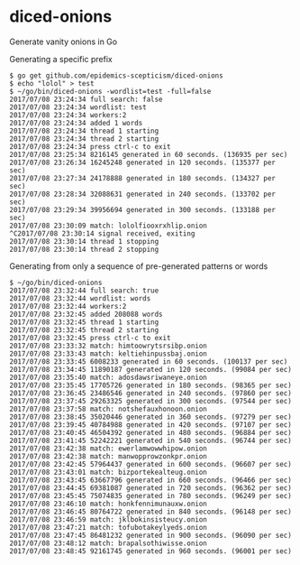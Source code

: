 # diced-onions
Generate vanity onions in Go

Generating a specific prefix

    $ go get github.com/epidemics-scepticism/diced-onions
    $ echo "lolol" > test
    $ ~/go/bin/diced-onions -wordlist=test -full=false
    2017/07/08 23:24:34 full search: false
    2017/07/08 23:24:34 wordlist: test
    2017/07/08 23:24:34 workers:2
    2017/07/08 23:24:34 added 1 words
    2017/07/08 23:24:34 thread 1 starting
    2017/07/08 23:24:34 thread 2 starting
    2017/07/08 23:24:34 press ctrl-c to exit
    2017/07/08 23:25:34 8216145 generated in 60 seconds. (136935 per sec)
    2017/07/08 23:26:34 16245248 generated in 120 seconds. (135377 per sec)
    2017/07/08 23:27:34 24178888 generated in 180 seconds. (134327 per sec)
    2017/07/08 23:28:34 32088631 generated in 240 seconds. (133702 per sec)
    2017/07/08 23:29:34 39956694 generated in 300 seconds. (133188 per sec)
    2017/07/08 23:30:09 match: lololfiooxrxhlip.onion
    ^C2017/07/08 23:30:14 signal received, exiting
    2017/07/08 23:30:14 thread 1 stopping
    2017/07/08 23:30:14 thread 2 stopping

Generating from only a sequence of pre-generated patterns or words

    $ ~/go/bin/diced-onions
    2017/07/08 23:32:44 full search: true
    2017/07/08 23:32:44 wordlist: words
    2017/07/08 23:32:44 workers:2
    2017/07/08 23:32:45 added 208088 words
    2017/07/08 23:32:45 thread 1 starting
    2017/07/08 23:32:45 thread 2 starting
    2017/07/08 23:32:45 press ctrl-c to exit
    2017/07/08 23:33:32 match: himtoowrytsrsibp.onion
    2017/07/08 23:33:43 match: keltiehinpussbaj.onion
    2017/07/08 23:33:45 6008233 generated in 60 seconds. (100137 per sec)
    2017/07/08 23:34:45 11890187 generated in 120 seconds. (99084 per sec)
    2017/07/08 23:35:40 match: adosdawsriwaneye.onion
    2017/07/08 23:35:45 17705726 generated in 180 seconds. (98365 per sec)
    2017/07/08 23:36:45 23486546 generated in 240 seconds. (97860 per sec)
    2017/07/08 23:37:45 29263325 generated in 300 seconds. (97544 per sec)
    2017/07/08 23:37:58 match: notshefauxhonoon.onion
    2017/07/08 23:38:45 35020446 generated in 360 seconds. (97279 per sec)
    2017/07/08 23:39:45 40784988 generated in 420 seconds. (97107 per sec)
    2017/07/08 23:40:45 46504392 generated in 480 seconds. (96884 per sec)
    2017/07/08 23:41:45 52242221 generated in 540 seconds. (96744 per sec)
    2017/07/08 23:42:38 match: ewerlamwowwhipow.onion
    2017/07/08 23:42:38 match: manwopprowzonkpr.onion
    2017/07/08 23:42:45 57964437 generated in 600 seconds. (96607 per sec)
    2017/07/08 23:43:01 match: bizportekealteug.onion
    2017/07/08 23:43:45 63667796 generated in 660 seconds. (96466 per sec)
    2017/07/08 23:44:45 69381087 generated in 720 seconds. (96362 per sec)
    2017/07/08 23:45:45 75074835 generated in 780 seconds. (96249 per sec)
    2017/07/08 23:46:10 match: honkfennimunauxw.onion
    2017/07/08 23:46:45 80764722 generated in 840 seconds. (96148 per sec)
    2017/07/08 23:46:59 match: jklbokinsisteucy.onion
    2017/07/08 23:47:21 match: tofubotakeylyeds.onion
    2017/07/08 23:47:45 86481232 generated in 900 seconds. (96090 per sec)
    2017/07/08 23:48:12 match: brapalsothiwisse.onion
    2017/07/08 23:48:45 92161745 generated in 960 seconds. (96001 per sec)
